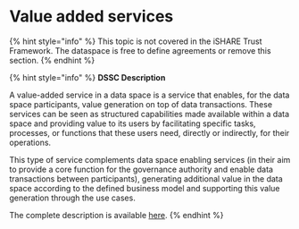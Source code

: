 # Value added services

{% hint style="info" %}
This topic is not covered in the iSHARE Trust Framework. The dataspace is free to define agreements or remove this section.
{% endhint %}

{% hint style="info" %}
**DSSC Description**

A value-added service in a data space is a service that enables, for the data space participants, value generation on top of data transactions. These services can be seen as structured capabilities made available within a data space and providing value to its users by facilitating specific tasks, processes, or functions that these users need, directly or indirectly, for their operations.

This type of service complements data space enabling services (in their aim to provide a core function for the governance authority and enable data transactions between participants), generating additional value in the data space according to the defined business model and supporting this value generation through the use cases.

The complete description is available [here](https://dssc.eu/space/BVE/357076468/Value-Added+Services).
{% endhint %}
